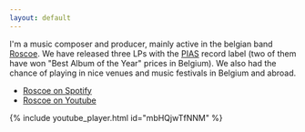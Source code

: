 ```yaml
---
layout: default
---
```


I'm a music composer and producer, mainly active in the belgian band
[Roscoe](https://roscoeband.com/). We have released three LPs with the
[PIAS](https://www.pias.com/) record label (two of them have won "Best Album of
the Year" prices in Belgium). We also had the chance of playing in nice venues
and music festivals in Belgium and abroad.

- [Roscoe on Spotify](https://open.spotify.com/artist/72pyBWNuzcNeQ1xIaQ0Jdp)
- [Roscoe on Youtube](https://www.youtube.com/channel/UC0DSbI6eV-7Bh5SJ2ZSvtRA)

{% include youtube_player.html id="mbHQjwTfNNM" %}
